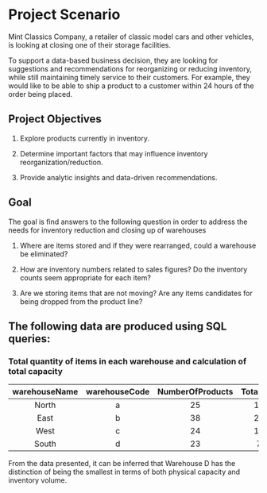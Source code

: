 # Project Scenario 

Mint Classics Company, a retailer of classic model cars and other vehicles, is looking at closing one of their storage facilities. 

To support a data-based business decision, they are looking for suggestions and recommendations for reorganizing or reducing inventory, while still maintaining timely service to their customers. For example, they would like to be able to ship a product to a customer within 24 hours of the order being placed.

## Project Objectives

1. Explore products currently in inventory.

2. Determine important factors that may influence inventory reorganization/reduction.

3. Provide analytic insights and data-driven recommendations.

 ## Goal
 
 The goal is find answers to the following question in order to address the needs for inventory reduction and closing up of warehouses
 
 1) Where are items stored and if they were rearranged, could a warehouse be eliminated?

2) How are inventory numbers related to sales figures? Do the inventory counts seem appropriate for each item?

3) Are we storing items that are not moving? Are any items candidates for being dropped from the product line?

## The following data are produced using SQL queries:
###  Total quantity of items in each warehouse and calculation of total capacity

| warehouseName | warehouseCode | NumberOfProducts | TotalInventory| warehousePctCap | TotalCapacity |
| :------------:| :---------------:| :-------------:|  :-------------:| :------------:|  :-----------:|
| North | a | 25 | 131688 | 72 | 182900 |
| East  | b | 38 |219183  | 67 | 327139 |
| West  | c | 24 |124880  | 50 | 249760 |
| South | d | 23 |79380   | 75 | 105840 |

From the data presented, it can be inferred that Warehouse D has the distinction of being the smallest in terms of both physical capacity and inventory volume.
